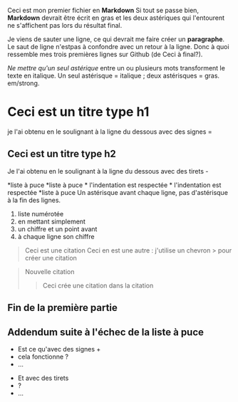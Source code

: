 Ceci est mon premier fichier en **Markdown**
Si tout se passe bien, **Markdown** devrait être écrit en gras et les deux astériques qui l'entourent ne s'affichent pas lors 
du résultat final. 

Je viens de sauter une ligne, ce qui devrait me faire créer un **paragraphe**. Le saut de ligne n'estpas à confondre avec un retour à la ligne. Donc à quoi ressemble mes trois premières lignes sur Github (de Ceci à final?). 

*Ne mettre qu'un seul astérique* entre un ou plusieurs mots transforment le texte en italique.
Un seul astérisque = italique ; deux astérisques = gras. em/strong. 

Ceci est un titre type h1
===================
je l'ai obtenu en le soulignant à la ligne du dessous avec des signes =

Ceci est un titre type h2
-------------------------
Je l'ai obtenu en le soulignant à la ligne du dessous avec des tirets -

*liste à puce
*liste à puce
    * l'indentation est respectée
    * l'indentation est respectée
*liste à puce 
Un astérisque avant chaque ligne, pas d'astérisque à la fin des lignes.

1. liste numérotée
2. en mettant simplement
3. un chiffre et un point avant
4. à chaque ligne son chiffre

> Ceci est une citation
> Ceci en est une autre : j'utilise un chevron > pour créer une citation

> Nouvelle citation
>
>> Ceci crée une citation dans la citation

Fin de la première partie
------------------

Addendum suite à l'échec de la liste à puce
-----------------------------------------

+ Est ce qu'avec des signes + 
+ cela fonctionne ?
+ ...

- Et avec des tirets 
- ?
- ...